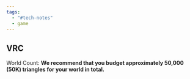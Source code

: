 ```yaml
---
tags:
  - "#tech-notes"
  - game
---
```

## VRC

World Count: **We recommend that you budget approximately 50,000 (50K) triangles for your world in total.**

